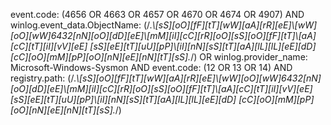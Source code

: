 event.code: (4656 OR 4663 OR 4657 OR 4670 OR 4674 OR 4907) AND winlog.event_data.ObjectName: (/.*\\[sS][oO][fF][tT][wW][aA][rR][eE]\\[wW][oO][wW]6432[nN][oO][dD][eE]\\[mM][iI][cC][rR][oO][sS][oO][fF][tT]\\[aA][cC][tT][iI][vV][eE] [sS][eE][tT][uU][pP]\\[iI][nN][sS][tT][aA][lL][lL][eE][dD] [cC][oO][mM][pP][oO][nN][eE][nN][tT][sS].*/) OR winlog.provider_name: Microsoft-Windows-Sysmon AND event.code: (12 OR 13 OR 14) AND registry.path: (/.*\\[sS][oO][fF][tT][wW][aA][rR][eE]\\[wW][oO][wW]6432[nN][oO][dD][eE]\\[mM][iI][cC][rR][oO][sS][oO][fF][tT]\\[aA][cC][tT][iI][vV][eE] [sS][eE][tT][uU][pP]\\[iI][nN][sS][tT][aA][lL][lL][eE][dD] [cC][oO][mM][pP][oO][nN][eE][nN][tT][sS].*/)
